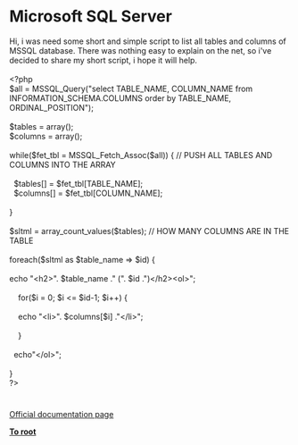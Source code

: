 # Microsoft SQL Server




<div class="phpcode"><span class="html">
Hi, i was need some short and simple script to list all tables and columns of MSSQL database. There was nothing easy to explain on the net, so i&apos;ve decided to share my short script, i hope it will help.
<br>
<br><span class="default">&lt;?php
<br>$all </span><span class="keyword">= </span><span class="default">MSSQL_Query</span><span class="keyword">(</span><span class="string">&quot;select TABLE_NAME, COLUMN_NAME from INFORMATION_SCHEMA.COLUMNS order by TABLE_NAME, ORDINAL_POSITION&quot;</span><span class="keyword">);
<br>
<br></span><span class="default">$tables </span><span class="keyword">= array();
<br></span><span class="default">$columns </span><span class="keyword">= array();
<br>
<br>while(</span><span class="default">$fet_tbl </span><span class="keyword">= </span><span class="default">MSSQL_Fetch_Assoc</span><span class="keyword">(</span><span class="default">$all</span><span class="keyword">)) { </span><span class="comment">// PUSH ALL TABLES AND COLUMNS INTO THE ARRAY
<br>
<br>&#xA0; </span><span class="default">$tables</span><span class="keyword">[] = </span><span class="default">$fet_tbl</span><span class="keyword">[</span><span class="default">TABLE_NAME</span><span class="keyword">];
<br>&#xA0; </span><span class="default">$columns</span><span class="keyword">[] = </span><span class="default">$fet_tbl</span><span class="keyword">[</span><span class="default">COLUMN_NAME</span><span class="keyword">];
<br>
<br>}
<br>
<br></span><span class="default">$sltml </span><span class="keyword">= </span><span class="default">array_count_values</span><span class="keyword">(</span><span class="default">$tables</span><span class="keyword">); </span><span class="comment">// HOW MANY COLUMNS ARE IN THE TABLE
<br>
<br></span><span class="keyword">foreach(</span><span class="default">$sltml </span><span class="keyword">as </span><span class="default">$table_name </span><span class="keyword">=&gt; </span><span class="default">$id</span><span class="keyword">) {
<br> 
<br> echo </span><span class="string">&quot;&lt;h2&gt;&quot;</span><span class="keyword">. </span><span class="default">$table_name </span><span class="keyword">.</span><span class="string">&quot; (&quot;</span><span class="keyword">. </span><span class="default">$id </span><span class="keyword">.</span><span class="string">&quot;)&lt;/h2&gt;&lt;ol&gt;&quot;</span><span class="keyword">;
<br> 
<br>&#xA0; &#xA0; for(</span><span class="default">$i </span><span class="keyword">= </span><span class="default">0</span><span class="keyword">; </span><span class="default">$i </span><span class="keyword">&lt;= </span><span class="default">$id</span><span class="keyword">-</span><span class="default">1</span><span class="keyword">; </span><span class="default">$i</span><span class="keyword">++) {
<br>&#xA0; &#xA0; 
<br>&#xA0; &#xA0; echo </span><span class="string">&quot;&lt;li&gt;&quot;</span><span class="keyword">. </span><span class="default">$columns</span><span class="keyword">[</span><span class="default">$i</span><span class="keyword">] .</span><span class="string">&quot;&lt;/li&gt;&quot;</span><span class="keyword">;
<br>&#xA0; &#xA0; 
<br>&#xA0; &#xA0; }
<br>&#xA0; &#xA0; 
<br>&#xA0; echo</span><span class="string">&quot;&lt;/ol&gt;&quot;</span><span class="keyword">;
<br> 
<br>}
<br></span><span class="default">?&gt;</span>
</span>
</div>
  

#

[Official documentation page](https://www.php.net/manual/en/book.mssql.php)

**[To root](/README.md)**